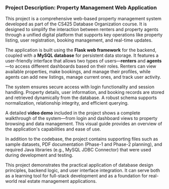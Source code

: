 ### **Project Description: Property Management Web Application**

This project is a comprehensive web-based property management system developed as part of the CS425 Database Organization course. It is designed to simplify the interaction between renters and property agents through a unified digital platform that supports key operations like property listing, user registration, booking management, and real-time updates.

The application is built using the **Flask web framework** for the backend, coupled with a **MySQL database** for persistent data storage. It features a user-friendly interface that allows two types of users—**renters** and **agents**—to access different dashboards based on their roles. Renters can view available properties, make bookings, and manage their profiles, while agents can add new listings, manage current ones, and track user activity.

The system ensures secure access with login functionality and session handling. Property details, user information, and booking records are stored and retrieved dynamically from the database. A robust schema supports normalization, relationship integrity, and efficient querying.

A detailed **video demo** included in the project shows a complete walkthrough of the system—from login and dashboard views to property browsing and data management. This visual guide provides an overview of the application's capabilities and ease of use.

In addition to the codebase, the project contains supporting files such as sample datasets, PDF documentation (Phase-1 and Phase-2 planning), and required Java libraries (e.g., MySQL JDBC Connector) that were used during development and testing.

This project demonstrates the practical application of database design principles, backend logic, and user interface integration. It can serve both as a learning tool for full-stack development and as a foundation for real-world real estate management applications.



